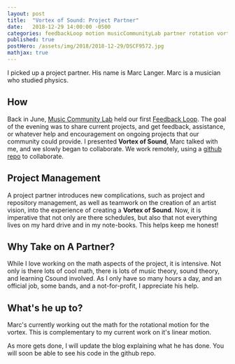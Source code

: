 ```yaml
---
layout: post
title:  "Vortex of Sound: Project Partner"
date:   2018-12-29 14:00:00 -0500
categories: feedbackLoop motion musicCommunityLab partner rotation vortexOfSound
published: true
postHero: /assets/img/2018/2018-12-29/DSCF9572.jpg
mathjax: true
---
```

I picked up a project partner.
His name is Marc Langer.
Marc is a musician who studied physics.

## How
Back in June, [Music Community Lab](musiccommunitylab.org) held our first
[Feedback Loop](http://monthlymusichackathon.org/post/174586545637/feedback-loop-june-20th).
The goal of the evening was to share current projects, and get feedback,
assistance, or whatever help and encouragement on ongoing projects that
our community could provide.
I presented **Vortex of Sound**, Marc talked with me, and we slowly began to collaborate.
We work remotely, using a [github repo](https://github.com/khoeger/vortex-of-sound) to collaborate.

## Project Management
A project partner introduces new complications, such as project and repository management, as well as teamwork on the creation of an artist vision, into the experience of creating a **Vortex of Sound**.
Now, it is imperative that not only are there schedules, but also that not everything lives on my hard drive and in my note-books.
This helps keep me honest!

## Why Take on A Partner?
While I love working on the math aspects of the project, it is intensive.
Not only is there lots of cool math, there is lots of music theory, sound theory, and learning Csound involved.
As I only have so many hours a day, and an official job, some bands, and a not-for-profit, I appreciate his help.

## What's he up to?
Marc's currently working out the math for the rotational motion for the vortex.
This is complementary to my current work on it's linear motion.

As more gets done, I will update the blog explaining what he has done.
You will soon be able to see his code in the github repo.
